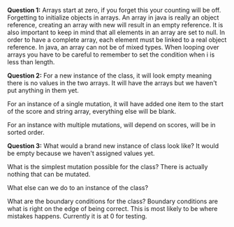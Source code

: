 **Question 1:** Arrays start at zero, if you forget this your counting will be off.
Forgetting to initialize objects in arrays. An array in java is really an object reference,
creating an array with new will result in an empty reference. It is also important to keep 
in mind that all elements in an array are set to null. In order to have a complete array,
each element must be linked to a real object reference. In java, an array can not be of
mixed types. When looping over arrays you have to be careful to remember to set the 
condition when i is less than length. 

**Question 2:** 
For a new instance of the class, it will look empty meaning there is no values in the two
arrays. It will have the arrays but we haven't put anything in them yet. 

For an instance of a single mutation, it will have added one item to the start of the 
score and string array, everything else will be blank.

For an instance with multiple mutations, will depend on scores, will be in sorted order. 

**Question 3:** 
What would a brand new instance of class look like? 
It would be empty because we haven't assigned values yet.

What is the simplest mutation possible for the class? 
There is actually nothing that can be mutated.

What else can we do to an instance of the class?


What are the boundary conditions for the class? 
Boundary conditions are what is right on the edge of being correct. This is most likely 
to be where mistakes happens. Currently it is at 0 for testing. 